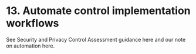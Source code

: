 # 13. Automate control implementation workflows

See Security and Privacy Control Assessment guidance here and our note on automation here.
